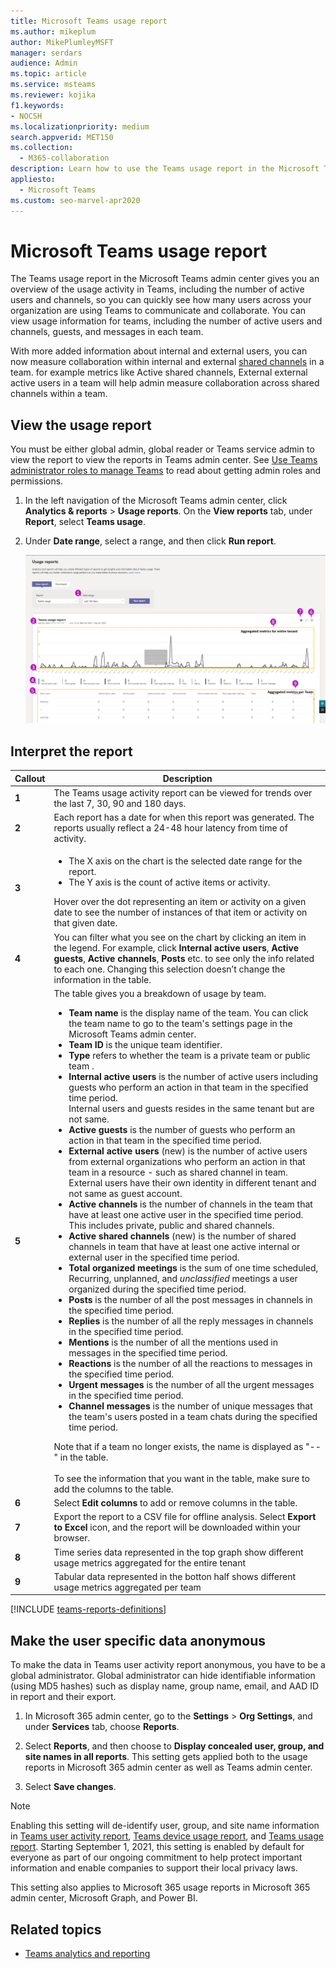 ```yaml
---
title: Microsoft Teams usage report
ms.author: mikeplum
author: MikePlumleyMSFT
manager: serdars
audience: Admin
ms.topic: article
ms.service: msteams
ms.reviewer: kojika
f1.keywords:
- NOCSH
ms.localizationpriority: medium
search.appverid: MET150
ms.collection: 
  - M365-collaboration
description: Learn how to use the Teams usage report in the Microsoft Teams admin center to get an overview of Teams activity in your organization.
appliesto: 
  - Microsoft Teams
ms.custom: seo-marvel-apr2020
---
```

# Microsoft Teams usage report

The Teams usage report in the Microsoft Teams admin center gives you an overview of the usage activity in Teams, including the number of active users and channels, so you can quickly see how many users across your organization are using Teams to communicate and collaborate. You can view usage information for  teams, including the number of active users and channels, guests, and messages in each team.

With more added information about internal and external users, you can now measure collaboration within internal and external [shared channels](/Teams/shared-channels.md) in a team. for example metrics like Active shared channels, External external active users in a team will help admin measure collaboration across shared channels within a team.

## View the usage report

You must be either global admin, global reader or Teams service admin to view the report to view the reports in Teams admin center. See [Use Teams administrator roles to manage Teams](../using-admin-roles.md) to read about getting admin roles and permissions.

1. In the left navigation of the Microsoft Teams admin center, click **Analytics & reports** > **Usage reports**. On the **View reports** tab, under **Report**, select **Teams usage**.
2. Under **Date range**, select a range, and then click **Run report**.

    ![Screenshot of the Teams usage report in the Teams admin center with callouts.](../media/teams-reports-teams-usage-with-callouts2.png "Screenshot of the Teams usage report in the Teams admin center with callouts")

## Interpret the report

|Callout |Description  |
|--------|-------------|
|**1**   |The Teams usage activity report can be viewed for trends over the last 7, 30, 90 and 180 days. |
|**2**   |Each report has a date for when this report was generated. The reports usually reflect a 24-48 hour latency from time of activity. |
|**3**   |<ul><li>The X axis on the chart is the selected date range for the report.</li> <li> The Y axis is the count of active items or activity.</li> </ul>Hover over the dot representing an item or activity on a given date to see the number of instances of that item or activity on that given date.|
|**4**   |You can filter what you see on the chart by clicking an item in the legend. For example, click  **Internal active users**, **Active guests**,  **Active channels**, **Posts** etc. to see only the info related to each one. Changing this selection doesn’t change the information in the table. |
|**5**   |The table gives you a breakdown of usage by team. <ul><li>**Team name** is the display name of the team. You can click the team name to go to the team's settings page in the Microsoft Teams admin center. </li> <li>**Team ID** is the unique team identifier. </li> <li>**Type** refers to whether the team is a private team or public team  .</li> <li>**Internal active users** is the number of active users including guests who perform an action in that team in the specified time period. <br/>Internal users and guests resides in the same tenant but are not same.</li><li>**Active guests** is the number of guests who perform an action in that team in the specified time period.</li> <li>**External active users** (new) is the number of active users from external organizations who perform an action in that team in a resource - such as shared channel in team. <br/> External users have their own identity in different tenant and not same as guest account.</li><li>**Active channels** is the number of channels in the team that have at least one active user in the specified time period. This includes private, public and shared channels. </li><li>**Active shared channels** (new) is the number of shared channels in team that have at least one active internal or external user in the specified time period. </li> <li>**Total organized meetings** is the sum of one time scheduled, Recurring, unplanned, and <em>unclassified</em> meetings a user organized during the specified time period. </li><li>**Posts** is the number of all the post messages in channels in the specified time period.</li> <li>**Replies** is the number  of all the reply messages in channels in the specified time period.</li> <li>**Mentions** is the number of all the mentions used in messages in the specified time period.</li><li>**Reactions** is the number  of all the reactions to messages in the specified time period.</li><li>**Urgent messages** is the number  of all the urgent messages in the specified time period.</li><li>**Channel messages** is the number of unique messages that the team's users posted in a team chats during the specified time period.</li> </li> </ul>Note that if a team no longer exists, the name is displayed as "--" in the table. <br><br>To see the information that you want in the table, make sure to add the columns to the table. |
|**6**   |Select **Edit columns** to add or remove columns in the table.|
|**7**   |Export the report to a CSV file for offline analysis. Select **Export to Excel** icon, and the report will be downloaded within your browser.|
|**8** |Time series data represented in the top graph show different usage metrics aggregated for the entire tenant|
|**9** |Tabular data represented in the botton half shows different usage metrics aggregated per team|

[!INCLUDE [teams-reports-definitions](../includes/teams-reports-definitions.md)]


## Make the user specific data anonymous

To make the data in Teams user activity report anonymous, you have to be a global administrator. Global administrator can hide identifiable information (using MD5 hashes) such as display name, group name, email, and AAD ID in report and their export.

1. In Microsoft 365 admin center, go to the **Settings** \> **Org Settings**, and under **Services** tab, choose **Reports**.
    
2. Select **Reports**, and then choose to **Display concealed user, group, and site names in all reports**. This setting gets applied both to the usage reports in Microsoft 365 admin center as well as Teams admin center.
  
3. Select **Save changes**.

> [!NOTE]
> Enabling this setting will de-identify user, group, and site name information in [Teams user activity report](user-activity-report.md), [Teams device usage report](device-usage-report.md), and [Teams usage report](teams-usage-report.md). Starting September 1, 2021, this setting is enabled by default for everyone as part of our ongoing commitment to help protect important information and enable companies to support their local privacy laws. 
>
>This setting also applies to Microsoft 365 usage reports in Microsoft 365 admin center, Microsoft Graph, and Power BI.

## Related topics

- [Teams analytics and reporting](teams-reporting-reference.md)
